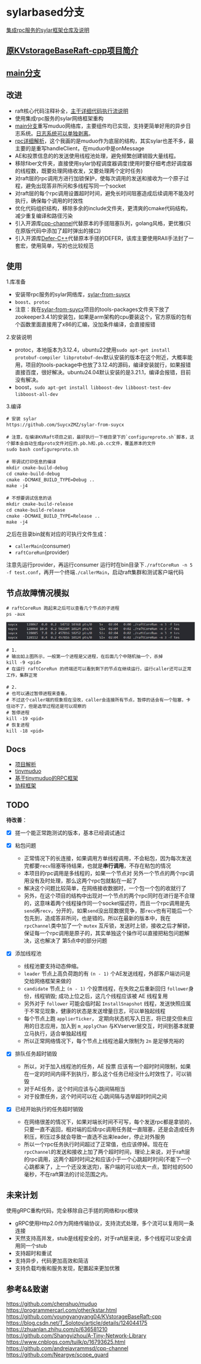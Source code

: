 # sylarbased分支

[集成rpc服务的sylar框架仓库及说明](https://github.com/SuycxZMZ/sylar-from-suycx)

## [原KVstorageBaseRaft-cpp项目简介](docs/README.md)

## [main分支](https://github.com/SuycxZMZ/KVstorageBaseRaft-cpp/tree/main)

## 改进

- raft核心代码注释补全，[主干详细代码执行流说明](docs/项目解析.md)
- 使用集成rpc服务的sylar网络框架重构
- [main分支](https://github.com/SuycxZMZ/KVstorageBaseRaft-cpp/tree/main)重写muduo网络库，主要组件均已实现，支持更简单好用的异步日志系统。[日志系统可以单独剥离](https://github.com/SuycxZMZ/symlog)。
- [rpc详细解析](https://github.com/SuycxZMZ/MpRPC-Cpp)，这个我画的是muduo作为底层的结构，其实sylar也差不多，最主要的是重写handleClient，在muduo中是onMessage
- AE和投票信息的的发送使用线程池处理，避免频繁创建销毁大量线程。
- 移除fiber文件夹，直接使用sylar协程调度器调度(使用时要仔细考虑好调度器的线程数，既要处理网络收发，又要处理两个定时任务)
- 对raft层的rpc调用方进行加锁保护，使每次调用的发送和接收为一个原子过程，避免出现答非所问和多线程写同一个socket
- 对raft层的每个rpc调用设置超时时间，避免长时间阻塞造成后续调用不能及时执行，确保每个调用的时效性
- 优化代码组织结构，移除多余的include文件夹，更清爽的cmake代码结构，减少重复编译和路径污染
- 引入开源库[cpp-channel](https://github.com/andreiavrammsd/cpp-channel)代替原本的手搓阻塞队列，golang风格，更优雅(只在原版代码中添加了超时弹出的接口)
- 引入开源库[Defer-C++](https://github.com/Neargye/scope_guard)代替原本手搓的DEFER，该库主要使用RAII手法封了一套宏，使用简单，写的也比较规范

## 使用

1.库准备

- 安装带rpc服务的sylar网络库，[sylar-from-suycx](https://github.com/SuycxZMZ/sylar-from-suycx)
- `boost`、`protoc`
- 注意：我在[sylar-from-suycx](https://github.com/SuycxZMZ/sylar-from-suycx)项目的tools-packages文件夹下放了zookeeper3.4.1的安装包，如果是arm架构的cpu要装这个，官方原版的包有个函数里面直接用了x86的汇编，没加条件编译，会直接报错

2.安装说明

- protoc，本地版本为3.12.4，ubuntu22使用`sudo apt-get install protobuf-compiler libprotobuf-dev`默认安装的版本在这个附近，大概率能用，项目的tools-package中也放了3.12.4的源码，编译安装就行，如果报错直接百度，很好解决。ubuntu24.04默认安装的是3.21.1，编译会报错，目前没有解决。
- boost，`sudo apt-get install libboost-dev libboost-test-dev libboost-all-dev`

3.编译

```shell
# 安装 sylar
https://github.com/SuycxZMZ/sylar-from-suycx

# 注意，在编译KVRaft项目之前，最好执行一下根目录下的`configureproto.sh`脚本，这个脚本会自动生成proto文件对应的.pb.h和.pb.cc文件，覆盖原本的文件
sudo bash configureproto.sh

# 带调试打印信息的编译
mkdir cmake-build-debug
cd cmake-build-debug
cmake -DCMAKE_BUILD_TYPE=Debug ..
make -j4

# 不想要调试信息的话
mkdir cmake-build-release
cd cmake-build-release
cmake -DCMAKE_BUILD_TYPE=Release ..
make -j4
```

之后在目录bin就有对应的可执行文件生成：

- `callerMain`(consumer)
- `raftCoreRun`(provider)
  
注意先运行provider，再运行consumer
运行时在bin目录下`./raftCoreRun -n 5 -f test.conf`，再开一个终端`./callerMain`，启动raft集群和测试客户端代码

## 节点故障情况模拟

```shell
# raftCoreRun 跑起来之后可以查看几个节点的子进程
ps -aux
```

![docs/images/raft-fail.png](docs/images/raft-fail.png)

```shell
# 1. 
# 输出如上图所示，一般第一个进程是父进程，在后面几个中随机抽一个，杀掉
kill -9 <pid>
# 在运行 raftCoreRun 的终端还可以看到剩下的节点在继续运行，运行caller还可以正常工作，集群正常

# 2. 
# 也可以通过暂停进程来查看，
# 不过这个caller端的现象现在没改，caller会连接所有节点，暂停的话会有一个阻塞，卡住动不了，但是选举过程还是可以观察的
# 暂停进程
kill -19 <pid>
# 恢复进程
kill -18 <pid>

```

## Docs

- [项目解析](docs/项目解析.md)
- [tinymuduo](https://github.com/SuycxZMZ/tiny-muduo)
- [基于tinymuduo的RPC框架](https://github.com/SuycxZMZ/MpRPC-Cpp)
- [协程框架](https://github.com/SuycxZMZ/sylar-from-suycx)

## TODO

**待改善**：

- [x] 搓一个能正常跑测试的版本，基本已经调试通过
- [x] 粘包问题
  - 正常情况下的长连接，如果调用方单线程调用，不会粘包，因为每次发送完都要`recv`阻塞等待结果，也就是**串行调用**，不存在粘包的情况
  - 本项目的rpc调用是多线程的，如果一个节点对 另外一个节点的两个rpc调用没有及时处理，那么这两个rpc包就黏在一起了
  - 解决这个问题比较简单，在网络接收数据时，一个包一个包的收就行了
  - 另外，在这个项目的结构中出现对一个节点的两个rpc同时在进行是不合理的，这意味着两个线程操作同一个socket描述符，而且一个rpc调用是先`send`再`recv`，分开的，如果`send`没出现数据竞争，那`recv`也有可能后一个包先到，造成答非所问，也是错的。所以在最新的版本中，我在`rpcChannel`类中加了一个 `mutex` 互斥锁，发送时上锁，接收之后才解锁，保证每一个rpc调用是原子的，其实单独这个操作可以直接把粘包问题解决，这也解决了 第5点中的部分问题

- [x] 添加线程池
  - 线程池要支持动态伸缩。
  - `leader` 节点上高负荷跑的有 `(n - 1)` 个AE发送线程，外部客户端访问是交给网络框架来做的
  - `candidate` 节点上 `(n - 1)` 个投票线程，在失败之后重新回归 `follower`身份，线程销毁; 成功上位之后，这几个线程应该被 AE 线程复用
  - 另外对于 `follower` 可能会临时起 `InstallSnapshot` 线程，发送快照应属于不常见现象，健康的状态是发送增量日志，可以单独起线程
  - 每个节点上跑 `applierTicker`， 定期向状态机写入日志，将已提交但未应用的日志应用，加入到 `m_applyChan` 与KVserver层交互，时间到基本就要立马执行，适合单独起线程
  - 所以正常网络情况下，每个节点上线程池最大限制为 `2n` 是足够充裕的
- [x] 排队任务超时销毁
  - 所以，对于加入线程池的任务，AE 投票 应该有一个超时时间限制，如果在一定的时间内得不到执行，那么这个任务已经没什么时效性了，可以销毁
  - 对于AE任务，这个时间应该与心跳间隔相当
  - 对于投票任务，这个时间可以在 心跳间隔与选举超时时间之间

- [x] 已经开始执行的任务超时销毁
  - 在网络很差的情况下，如果对端长时间不可写，每个发送rpc都是拿锁的，只要一直不返回，相对端的后续rpc调用任务就一直阻塞，还是会造成任务积压，积压过多就会导致一直选不出来leader，停止对外服务
  - 所以一个rpc任务执行时间超过了正常值，也应该停掉。现在在`rpcChannel`的发送和接收上加了两个超时时间，理论上来说，对于raft层的rpc调用，这两个超时时间之和应该小于一个心跳超时时间(不能下一个心跳都来了，上一个还没发送完)，客户端的可以给大一点，暂时给的500毫秒，不在raft算法的讨论范围之内。
  
## 未来计划

使用gRPC重构代码，完全移除自己手搓的网络和rpc模块

- gRPC使用Http2.0作为网络传输协议，支持流式处理，多个流可以复用同一条连接
- 天然支持高并发，stub是线程安全的，对于raft层来说，多个线程可以安全调用同一个stub
- 支持超时和重试
- 支持异步，代码更加高效和简洁
- 支持负载均衡和服务发现，配置起来更加优雅

## 参考&&致谢

https://github.com/chenshuo/muduo
https://programmercarl.com/other/kstar.html
https://github.com/youngyangyang04/KVstorageBaseRaft-cpp
https://blog.csdn.net/T_Solotov/article/details/124044175
https://zhuanlan.zhihu.com/p/636581210
https://github.com/Shangyizhou/A-Tiny-Network-Library
https://www.cnblogs.com/tuilk/p/16793625.html
https://github.com/andreiavrammsd/cpp-channel
https://github.com/Neargye/scope_guard
